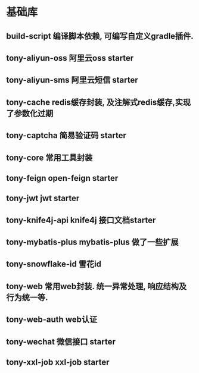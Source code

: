 # 基础库
## build-script 编译脚本依赖, 可编写自定义gradle插件.
## tony-aliyun-oss 阿里云oss starter
## tony-aliyun-sms 阿里云短信 starter
## tony-cache redis缓存封装, 及注解式redis缓存,实现了参数化过期
## tony-captcha 简易验证码 starter
## tony-core 常用工具封装
## tony-feign open-feign starter
## tony-jwt jwt starter
## tony-knife4j-api knife4j 接口文档starter
## tony-mybatis-plus mybatis-plus 做了一些扩展
## tony-snowflake-id 雪花id
## tony-web 常用web封装. 统一异常处理, 响应结构及行为统一等.
## tony-web-auth web认证
## tony-wechat 微信接口 starter
## tony-xxl-job xxl-job starter
